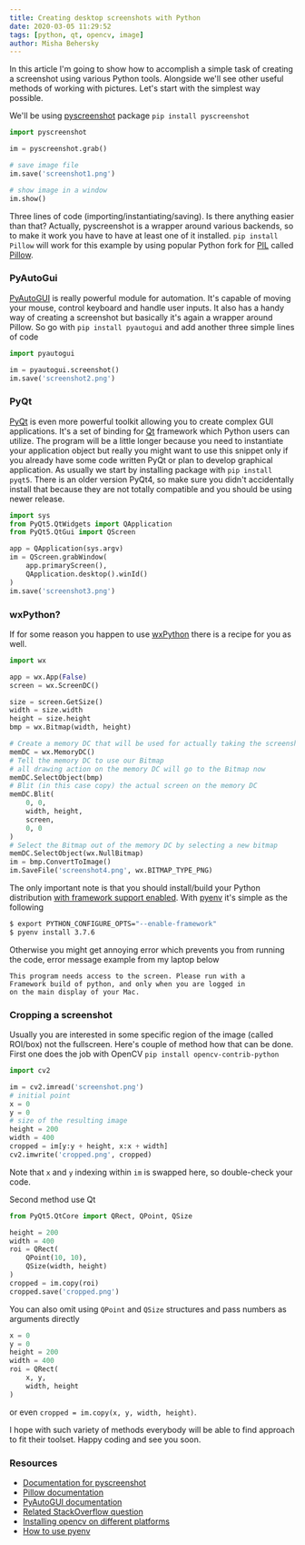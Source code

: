 ```yaml
---
title: Creating desktop screenshots with Python
date: 2020-03-05 11:29:52
tags: [python, qt, opencv, image]
author: Misha Behersky
---
```


In this article I'm going to show how to accomplish a simple task of creating a screenshot using various Python tools. Alongside we'll see other useful methods of working with pictures. Let's start with the simplest way possible.

We'll be using [pyscreenshot](https://github.com/ponty/pyscreenshot) package `pip install pyscreenshot`
```python
import pyscreenshot

im = pyscreenshot.grab()

# save image file
im.save('screenshot1.png')

# show image in a window
im.show()
```

Three lines of code (importing/instantiating/saving). Is there anything easier than that? Actually, pyscreenshot is a wrapper around various backends, so to make it work you have to have at least one of it installed. `pip install Pillow` will work for this example by using popular Python fork for [PIL](https://www.pythonware.com/products/pil/) called [Pillow](https://github.com/python-pillow/Pillow).

### PyAutoGui
[PyAutoGUI](https://github.com/asweigart/pyautogui) is really powerful module for automation. It's capable of moving your mouse, control keyboard and handle user inputs. It also has a handy way of creating a screenshot but basically it's again a wrapper around Pillow. So go with `pip install pyautogui` and add another three simple lines of code

```python
import pyautogui

im = pyautogui.screenshot()
im.save('screenshot2.png')
```

### PyQt

[PyQt](https://www.riverbankcomputing.com/software/pyqt/intro) is even more powerful toolkit allowing you to create complex GUI applications. It's a set of binding for [Qt](https://en.wikipedia.org/wiki/Qt_(software)) framework which Python users can utilize. The program will be a little longer because you need to instantiate your application object but really you might want to use this snippet only if you already have some code written PyQt or plan to develop graphical application. As usually we start by installing package with `pip install pyqt5`. There is an older version PyQt4, so make sure you didn't accidentally install that because they are not totally compatible and you should be using newer release.

```python
import sys
from PyQt5.QtWidgets import QApplication
from PyQt5.QtGui import QScreen

app = QApplication(sys.argv)
im = QScreen.grabWindow(
    app.primaryScreen(),
    QApplication.desktop().winId()
)
im.save('screenshot3.png')
```

### wxPython?

If for some reason you happen to use [wxPython](https://wxpython.org/) there is a recipe for you as well.

```python
import wx

app = wx.App(False)
screen = wx.ScreenDC()

size = screen.GetSize()
width = size.width
height = size.height
bmp = wx.Bitmap(width, height)

# Create a memory DC that will be used for actually taking the screenshot
memDC = wx.MemoryDC()
# Tell the memory DC to use our Bitmap
# all drawing action on the memory DC will go to the Bitmap now
memDC.SelectObject(bmp)
# Blit (in this case copy) the actual screen on the memory DC
memDC.Blit(
    0, 0,
    width, height,
    screen,
    0, 0
)
# Select the Bitmap out of the memory DC by selecting a new bitmap
memDC.SelectObject(wx.NullBitmap)
im = bmp.ConvertToImage()
im.SaveFile('screenshot4.png', wx.BITMAP_TYPE_PNG)
```

The only important note is that you should install/build your Python distribution [with framework support enabled](https://github.com/pyenv/pyenv/wiki#how-to-build-cpython-with-framework-support-on-os-x). With [pyenv](https://github.com/pyenv/pyenv) it's simple as the following

```bash
$ export PYTHON_CONFIGURE_OPTS="--enable-framework"
$ pyenv install 3.7.6
```

Otherwise you might get annoying error which prevents you from running the code, error message example from my laptop below

```
This program needs access to the screen. Please run with a
Framework build of python, and only when you are logged in
on the main display of your Mac.
```

### Cropping a screenshot

Usually you are interested in some specific region of the image (called ROI/box) not the fullscreen. Here's couple of method how that can be done. First one does the job with OpenCV `pip install opencv-contrib-python`

```python
import cv2

im = cv2.imread('screenshot.png')
# initial point
x = 0
y = 0
# size of the resulting image
height = 200
width = 400
cropped = im[y:y + height, x:x + width]
cv2.imwrite('cropped.png', cropped)
```

Note that `x` and `y` indexing within `im` is swapped here, so double-check your code.

Second method use Qt

```python
from PyQt5.QtCore import QRect, QPoint, QSize

height = 200
width = 400
roi = QRect(
    QPoint(10, 10),
    QSize(width, height)
)
cropped = im.copy(roi)
cropped.save('cropped.png')
```

You can also omit using `QPoint` and `QSize` structures and pass numbers as arguments directly

```python
x = 0
y = 0
height = 200
width = 400
roi = QRect(
    x, y,
    width, height
)
```

or even `cropped = im.copy(x, y, width, height)`.

I hope with such variety of methods everybody will be able to find approach to fit their toolset. Happy coding and see you soon.

### Resources
* [Documentation for pyscreenshot](https://pyscreenshot.readthedocs.io/en/latest/)
* [Pillow documentation](https://pillow.readthedocs.io/en/stable/)
* [PyAutoGUI documentation](https://pyautogui.readthedocs.io/en/latest/)
* [Related StackOverflow question](https://stackoverflow.com/questions/10705712/screenshot-of-a-window-using-python/60020534)
* [Installing opencv on different platforms](https://www.pyimagesearch.com/2018/09/19/pip-install-opencv/)
* [How to use pyenv](using-pyenv-on-ubuntu)
